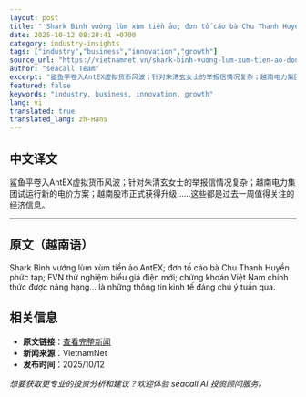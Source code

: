 ```yaml
---
layout: post
title: " Shark Bình vướng lùm xùm tiền ảo; đơn tố cáo bà Chu Thanh Huyền phức tạp "
date: 2025-10-12 08:20:41 +0700
category: industry-insights
tags: ["industry","business","innovation","growth"]
source_url: "https://vietnamnet.vn/shark-binh-vuong-lum-xum-tien-ao-don-to-cao-ba-chu-thanh-huyen-phuc-tap-2451656.html"
author: "seacall Team"
excerpt: "鲨鱼平卷入AntEX虚拟货币风波；针对朱清玄女士的举报信情况复杂；越南电力集团试运行新的电价方案；越南股市正式获得升级……这些都是过去一周值得关注的经济信息。..."
featured: false
keywords: "industry, business, innovation, growth"
lang: vi
translated: true
translated_lang: zh-Hans
---
```


## 中文译文

鲨鱼平卷入AntEX虚拟货币风波；针对朱清玄女士的举报信情况复杂；越南电力集团试运行新的电价方案；越南股市正式获得升级……这些都是过去一周值得关注的经济信息。

---

## 原文（越南语）

Shark Bình vướng lùm xùm tiền ảo AntEX; đơn tố cáo bà Chu Thanh Huyền phức tạp; EVN thử nghiệm biểu giá điện mới; chứng khoán Việt Nam chính thức được nâng hạng... là những thông tin kinh tế đáng chú ý tuần qua.

## 相关信息

- **原文链接**：[查看完整新闻](https://vietnamnet.vn/shark-binh-vuong-lum-xum-tien-ao-don-to-cao-ba-chu-thanh-huyen-phuc-tap-2451656.html)
- **新闻来源**：VietnamNet
- **发布时间**：2025/10/12

*想要获取更专业的投资分析和建议？欢迎体验 seacall AI 投资顾问服务。*